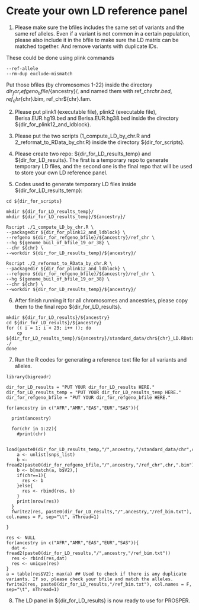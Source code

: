 # Create your own LD reference panel



1. Please make sure the bfiles includes the same set of variants and the same ref alleles. Even if a variant is not common in a certain population, please also include it in the bfile to make sure the LD matrix can be matched together. And remove variants with duplicate IDs.

These could be done using plink commands

```
--ref-allele
--rm-dup exclude-mismatch
```

Put those bfiles (by chromosomes 1-22) inside the directory ${dir_for_refgeno_bfile}/${ancestry}/, and named them with ref_chr${chr}.bed, ref_chr${chr}.bim, ref_chr${chr}.fam.

2. Please put plink1 (executable file), plink2 (executable file), Berisa.EUR.hg19.bed and Berisa.EUR.hg38.bed inside the directory ${dir_for_plink12_and_ldblock}.

3. Please put the two scripts (1_compute_LD_by_chr.R and 2_reformat_to_RData_by_chr.R) inside the directory ${dir_for_scripts}.

4. Please create two repo: ${dir_for_LD_results_temp} and ${dir_for_LD_results}. The first is a temporary repo to generate temporary LD files, and the second one is the final repo that will be used to store your own LD reference panel.

5. Codes used to generate temporary LD files inside ${dir_for_LD_results_temp}:

```
cd ${dir_for_scripts}

mkdir ${dir_for_LD_results_temp}/
mkdir ${dir_for_LD_results_temp}/${ancestry}/

Rscript ./1_compute_LD_by_chr.R \
--packagedir ${dir_for_plink12_and_ldblock} \
--refgeno ${dir_for_refgeno_bfile}/${ancestry}/ref_chr \
--hg ${genome_buil_of_bfile_19_or_38} \
--chr ${chr} \
--workdir ${dir_for_LD_results_temp}/${ancestry}/

Rscript ./2_reformat_to_RData_by_chr.R \
--packagedir ${dir_for_plink12_and_ldblock} \
--refgeno ${dir_for_refgeno_bfile}/${ancestry}/ref_chr \
--hg ${genome_buil_of_bfile_19_or_38} \
--chr ${chr} \
--workdir ${dir_for_LD_results_temp}/${ancestry}/

```

6. After finish running it for all chromosomes and ancestries, please copy them to the final repo ${dir_for_LD_results}.

```
mkdir ${dir_for_LD_results}/${ancestry}
cd ${dir_for_LD_results}/${ancestry}
for (( i = 1; i < 23; i++ )); do
	cp ${dir_for_LD_results_temp}/${ancestry}/standard_data/chr${chr}_LD.RData ./
done
```

7. Run the R codes for generating a reference text file for all variants and alleles.

```
library(bigreadr)

dir_for_LD_results = "PUT YOUR dir_for_LD_results HERE."
dir_for_LD_results_temp = "PUT YOUR dir_for_LD_results_temp HERE."
dir_for_refgeno_bfile = "PUT YOUR dir_for_refgeno_bfile HERE."

for(ancestry in c("AFR","AMR","EAS","EUR","SAS")){

  print(ancestry)

  for(chr in 1:22){
    #print(chr)

    load(paste0(dir_for_LD_results_temp,"/",ancestry,"/standard_data/chr",chr,"_snps.RData"))
    a <- unlist(snps_list)
    b <- fread2(paste0(dir_for_refgeno_bfile,"/",ancestry,"/ref_chr",chr,".bim"))
    b <- b[match(a, b$V2),]
    if(chr==1){
      res <- b
    }else{
      res <- rbind(res, b)
    }
    print(nrow(res))
  }
  fwrite2(res, paste0(dir_for_LD_results,"/",ancestry,"/ref_bim.txt"), col.names = F, sep="\t", nThread=1)

}

res <- NULL
for(ancestry in c("AFR","AMR","EAS","EUR","SAS")){
  dat <- fread2(paste0(dir_for_LD_results,"/",ancestry,"/ref_bim.txt"))
  res <- rbind(res,dat)
  res <- unique(res)
}
a = table(res$V2); max(a) ## Used to check if there is any duplicate variants. If so, please check your bfile and match the alleles.
fwrite2(res, paste0(dir_for_LD_results,"/ref_bim.txt"), col.names = F, sep="\t", nThread=1)

```

8. The LD panel in ${dir_for_LD_results} is now ready to use for PROSPER.



